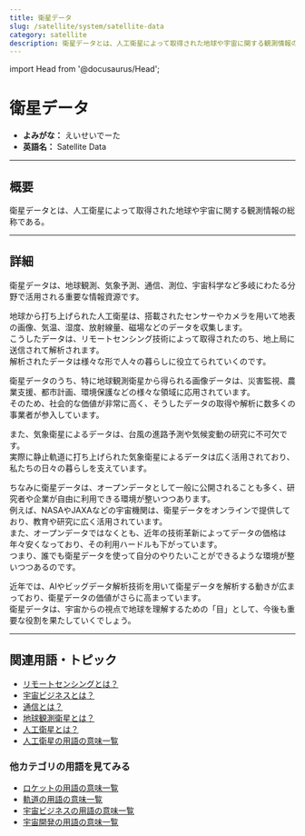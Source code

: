 ```yaml
---
title: 衛星データ
slug: /satellite/system/satellite-data
category: satellite
description: 衛星データとは、人工衛星によって取得された地球や宇宙に関する観測情報の総称である。
---
```


import Head from '@docusaurus/Head';

<Head>
  <script type="application/ld+json">
    {`{
      "@context": "https://schema.org",
      "@type": "DefinedTerm",
      "name": "衛星データ",
      "inDefinedTermSet": "https://www.space-portal.org",
      "termCode": "satellite/system/satellite-data",
      "description": "衛星データとは、人工衛星によって取得された地球や宇宙に関する観測情報の総称である。",
      "url": "https://www.space-portal.org/docs/satellite/system/satellite-data"
    }`}
  </script>
</Head>

# 衛星データ

- **よみがな：** えいせいでーた  
- **英語名：** Satellite Data  

---

## 概要

衛星データとは、人工衛星によって取得された地球や宇宙に関する観測情報の総称である。

---

## 詳細

衛星データは、地球観測、気象予測、通信、測位、宇宙科学など多岐にわたる分野で活用される重要な情報資源です。  

地球から打ち上げられた人工衛星は、搭載されたセンサーやカメラを用いて地表の画像、気温、湿度、放射線量、磁場などのデータを収集します。  
こうしたデータは、リモートセンシング技術によって取得されたのち、地上局に送信されて解析されます。  
解析されたデータは様々な形で人々の暮らしに役立てられていくのです。  

衛星データのうち、特に地球観測衛星から得られる画像データは、災害監視、農業支援、都市計画、環境保護などの様々な領域に応用されています。  
そのため、社会的な価値が非常に高く、そうしたデータの取得や解析に数多くの事業者が参入しています。  

また、気象衛星によるデータは、台風の進路予測や気候変動の研究に不可欠です。  
実際に静止軌道に打ち上げられた気象衛星によるデータは広く活用されており、私たちの日々の暮らしを支えています。  

ちなみに衛星データは、オープンデータとして一般に公開されることも多く、研究者や企業が自由に利用できる環境が整いつつあります。  
例えば、NASAやJAXAなどの宇宙機関は、衛星データをオンラインで提供しており、教育や研究に広く活用されています。  
また、オープンデータではなくとも、近年の技術革新によってデータの価格は年々安くなっており、その利用ハードルも下がっています。  
つまり、誰でも衛星データを使って自分のやりたいことができるような環境が整いつつあるのです。  

近年では、AIやビッグデータ解析技術を用いて衛星データを解析する動きが広まっており、衛星データの価値がさらに高まっています。  
衛星データは、宇宙からの視点で地球を理解するための「目」として、今後も重要な役割を果たしていくでしょう。

---

## 関連用語・トピック

- [リモートセンシングとは？](/docs/satellite/system/remote-sensing/)
- [宇宙ビジネスとは？](/docs/business/space-business/)
- [通信とは？](/docs/communication/communication/)
- [地球観測衛星とは？](/docs/satellite/type/earth-observation-sat/)
- [人工衛星とは？](/docs/satellite/satellite/)
- [人工衛星の用語の意味一覧](/docs/category/satellite/)

### 他カテゴリの用語を見てみる
- [ロケットの用語の意味一覧](/docs/category/rocket/)
- [軌道の用語の意味一覧](/docs/category/orbit/)
- [宇宙ビジネスの用語の意味一覧](/docs/category/business/)
- [宇宙開発の用語の意味一覧](/docs/category/glossary/)
